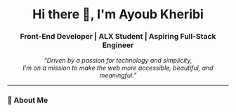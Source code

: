 <h1 align="center">Hi there 👋, I'm Ayoub Kheribi</h1>
<h3 align="center">Front-End Developer | ALX Student | Aspiring Full-Stack Engineer</h3>

<p align="center">
  <em>
    “Driven by a passion for technology and simplicity,<br/>
    I'm on a mission to make the web more accessible, beautiful, and meaningful.”
  </em>
</p>

---

### 🧭 About Me

```html
